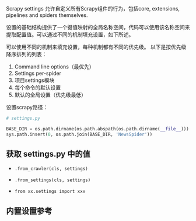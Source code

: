 Scrapy settings 允许自定义所有Scrapy组件的行为，包括core, extensions, pipelines and spiders themselves.

设置的基础结构提供了一个键值映射的全局名称空间，代码可以使用该名称空间来提取配置值。可以通过不同的机制填充设置，如下所述。

可以使用不同的机制来填充设置，每种机制都有不同的优先级。 以下是按优先级降序排列的列表：

1. Command line options（最优先）
2. Settings per-spider
3. 项目settings模块
4. 每个命令的默认设置
5.  默认的全局设置（优先级最低）

设置scrapy路径：

```python
# settings.py

BASE_DIR = os.path.dirname(os.path.abspath(os.path.dirname(__file__)))
sys.path.insert(0, os.path.join(BASE_DIR, 'NewsSpider'))
```

## 获取 settings.py 中的值

* `.from_crawler(cls, settings)`



* `.from_settings(cls, settings)`



* `from xx.settings import xxx`



## 内置设置参考